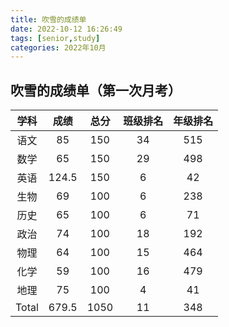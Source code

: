```yaml
---
title: 吹雪的成绩单
date: 2022-10-12 16:26:49
tags: [senior,study]   
categories: 2022年10月
---
```


## 吹雪的成绩单（第一次月考）

| 学科    | 成绩    | 总分   | 班级排名 | 年级排名 |
|:-----:|:-----:|:----:|:----:|:----:|
| 语文    | 85    | 150  | 34   | 515  |
| 数学    | 65    | 150  | 29   | 498  |
| 英语    | 124.5 | 150  | 6    | 42   |
| 生物    | 69    | 100  | 6    | 238  |
| 历史    | 65    | 100  | 6    | 71   |
| 政治    | 74    | 100  | 18   | 192  |
| 物理    | 64    | 100  | 15   | 464  |
| 化学    | 59    | 100  | 16   | 479  |
| 地理    | 75    | 100  | 4    | 41   |
| Total | 679.5 | 1050 | 11   | 348  |
